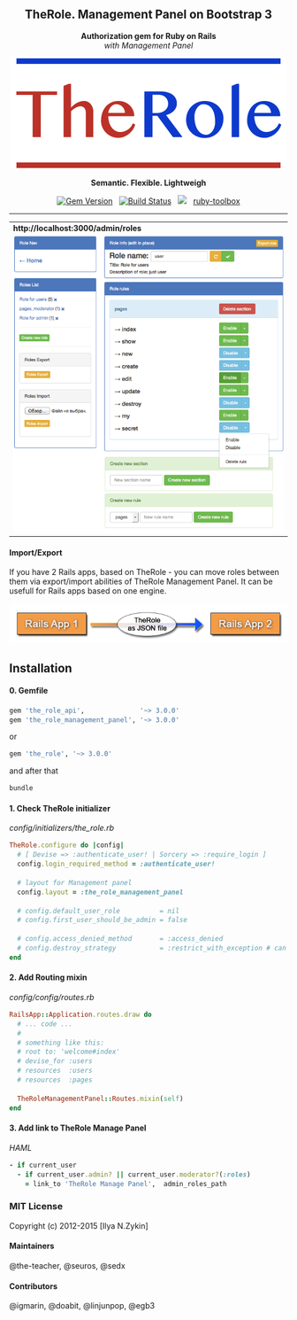 <h2 align="center" class='center' style="text-align:center">
  TheRole. Management Panel on Bootstrap 3
</h2>

<p align="center" class='center' style="text-align:center">
  <b>Authorization gem for Ruby on Rails</b><br>
  <i>with Management Panel</i>
</p>

<p align="center" class='center' style="text-align:center">
  <img src="https://raw.githubusercontent.com/TheRole/docs/master/images/the_role.png" alt="TheRole. Authorization gem for Ruby on Rails with Administrative interface">
</p>

<p align="center" class='center' style="text-align:center">
  <b>Semantic. Flexible. Lightweigh</b>
</p>

<div align="center" class='center' style="text-align:center">

<a href="http://badge.fury.io/rb/the_role"><img src="https://badge.fury.io/rb/the_role.svg" alt="Gem Version" height="18"></a>
&nbsp;
<a href="https://travis-ci.org/TheRole/DummyApp"><img src="https://travis-ci.org/TheRole/DummyApp.svg?branch=master" alt="Build Status" height="18"></a>
&nbsp;
<a href="https://codeclimate.com/github/TheRole/TheRoleManagementPanelBootstrap3"><img src="https://codeclimate.com/github/TheRole/TheRoleManagementPanelBootstrap3/badges/gpa.svg" /></a>
&nbsp;
<a href="https://www.ruby-toolbox.com/categories/rails_authorization">ruby-toolbox</a>
</div>

<hr>

<table>
<tr>
  <td>
    <b>http://localhost:3000/admin/roles</b>
  </td>
</tr>
<tr>
  <td>
    <img src="https://raw.githubusercontent.com/TheRole/docs/master/images/gui.png?2" alt="TheRole GUI">
  </td>
</tr>
</table>

#### Import/Export

If you have 2 Rails apps, based on TheRole - you can move roles between them via export/import abilities of TheRole Management Panel.
It can be usefull for Rails apps based on one engine.

<div align="center" class='center' style="text-align:center">
  <img src="https://raw.githubusercontent.com/TheRole/docs/master/images/import_export.png" alt="TheRole. Authorization gem for Ruby on Rails with Administrative interface">
</div>

## Installation

#### 0. Gemfile

```ruby
gem 'the_role_api',              '~> 3.0.0'
gem 'the_role_management_panel', '~> 3.0.0'
```

or

```ruby
gem 'the_role', '~> 3.0.0'
```

and after that

```sh
bundle
```

#### 1. Check TheRole initializer

<i>config/initializers/the_role.rb</i>

```ruby
TheRole.configure do |config|
  # [ Devise => :authenticate_user! | Sorcery => :require_login ]
  config.login_required_method = :authenticate_user!

  # layout for Management panel
  config.layout = :the_role_management_panel

  # config.default_user_role          = nil
  # config.first_user_should_be_admin = false

  # config.access_denied_method       = :access_denied
  # config.destroy_strategy           = :restrict_with_exception # can be nil
end
```

#### 2. Add Routing mixin

<i>config/config/routes.rb</i>

```ruby
RailsApp::Application.routes.draw do
  # ... code ...
  #
  # something like this:
  # root to: 'welcome#index'
  # devise_for :users
  # resources  :users
  # resources  :pages

  TheRoleManagementPanel::Routes.mixin(self)
end
```

#### 3. Add link to TheRole Manage Panel

<i>HAML</i>

```ruby
- if current_user
  - if current_user.admin? || current_user.moderator?(:roles)
    = link_to 'TheRole Manage Panel',  admin_roles_path
```

### MIT License

Copyright (c) 2012-2015 [Ilya N.Zykin]

#### Maintainers

@the-teacher, @seuros, @sedx

#### Contributors

@igmarin, @doabit, @linjunpop, @egb3
